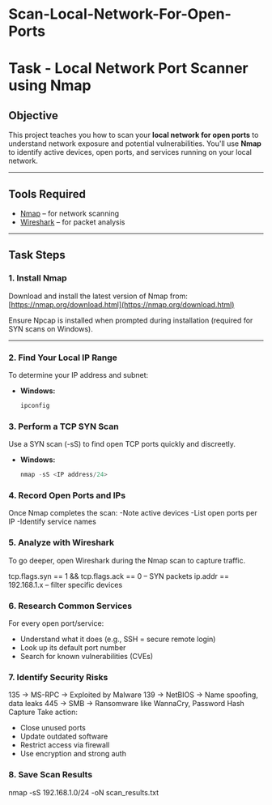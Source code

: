 # Scan-Local-Network-For-Open-Ports

# Task - Local Network Port Scanner using Nmap

## Objective

This project teaches you how to scan your **local network for open ports** to understand network exposure and potential vulnerabilities. You'll use **Nmap** to identify active devices, open ports, and services running on your local network.

---

## Tools Required

- [Nmap](https://nmap.org/download.html) – for network scanning  
- [Wireshark](https://www.wireshark.org/) – for packet analysis

---

## Task Steps

### 1. Install Nmap

Download and install the latest version of Nmap from:  
[https://nmap.org/download.html](https://nmap.org/download.html)

Ensure Npcap is installed when prompted during installation (required for SYN scans on Windows).

---

### 2. Find Your Local IP Range

To determine your IP address and subnet:

- **Windows:**
  ```powershell
  ipconfig

### 3. Perform a TCP SYN Scan
Use a SYN scan (-sS) to find open TCP ports quickly and discreetly.

- **Windows:**
  ```powershell
  nmap -sS <IP address/24>

### 4. Record Open Ports and IPs
Once Nmap completes the scan:
-Note active devices
-List open ports per IP
-Identify service names

### 5. Analyze with Wireshark
To go deeper, open Wireshark during the Nmap scan to capture traffic.

tcp.flags.syn == 1 && tcp.flags.ack == 0 – SYN packets
ip.addr == 192.168.1.x – filter specific devices

### 6. Research Common Services
For every open port/service:
- Understand what it does (e.g., SSH = secure remote login)
- Look up its default port number
- Search for known vulnerabilities (CVEs)

### 7. Identify Security Risks
135 -> MS-RPC -> Exploited by Malware
139 -> NetBIOS -> Name spoofing, data leaks
445 -> SMB -> Ransomware like WannaCry, Password Hash Capture
Take action:
- Close unused ports
- Update outdated software
- Restrict access via firewall
- Use encryption and strong auth

### 8. Save Scan Results
nmap -sS 192.168.1.0/24 -oN scan_results.txt

